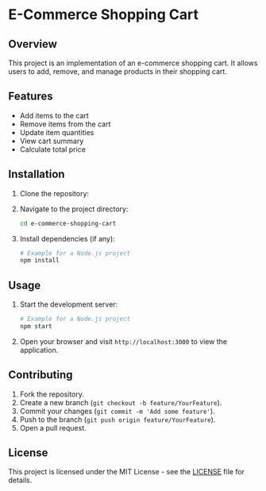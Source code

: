 # E-Commerce Shopping Cart

## Overview

This project is an implementation of an e-commerce shopping cart. It allows users to add, remove, and manage products in their shopping cart.

## Features

- Add items to the cart
- Remove items from the cart
- Update item quantities
- View cart summary
- Calculate total price

## Installation

1. Clone the repository:
2. Navigate to the project directory:
   ```bash
   cd e-commerce-shopping-cart
   ```

3. Install dependencies (if any):
   ```bash
   # Example for a Node.js project
   npm install
   ```

## Usage

1. Start the development server:
   ```bash
   # Example for a Node.js project
   npm start
   ```

2. Open your browser and visit `http://localhost:3000` to view the application.

## Contributing

1. Fork the repository.
2. Create a new branch (`git checkout -b feature/YourFeature`).
3. Commit your changes (`git commit -m 'Add some feature'`).
4. Push to the branch (`git push origin feature/YourFeature`).
5. Open a pull request.

## License

This project is licensed under the MIT License - see the [LICENSE](LICENSE) file for details.
